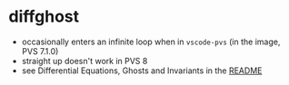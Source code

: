 # diffghost

- occasionally enters an infinite loop when in `vscode-pvs` (in the image, PVS 7.1.0)
- straight up doesn't work in PVS 8
- see Differential Equations, Ghosts and Invariants in the [README](../README.md)
